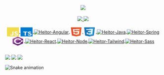 <div align="center"> 
  <img height="180em" src="https://user-images.githubusercontent.com/83045002/170146062-aebf8e98-733b-46f7-93f2-0224f11e8312.png"/>
</div><br>
<div align="center">
  <a href="https://github.com/heitorsoares12">
  <img height="180em" src="https://github-readme-stats.vercel.app/api?username=heitorsoares12&show_icons=true&theme=dark&include_all_commits=true&count_private=true"/>
  <img height="180em" src="https://github-readme-stats.vercel.app/api/top-langs/?username=heitorsoares12&layout=compact&langs_count=7&theme=dark"/>
</div>
<div align="center" style="display: inline_block"><br>
  <img align="center" alt="Heitor-Js" height="30" width="40" src="https://raw.githubusercontent.com/devicons/devicon/master/icons/javascript/javascript-plain.svg">
  <img align="center" alt="Heitor-Ts" height="30" width="40" src="https://raw.githubusercontent.com/devicons/devicon/master/icons/typescript/typescript-plain.svg">
  <img align="center" alt="Heitor-Angular" height="30" width="40" src="https://cdn.jsdelivr.net/gh/devicons/devicon/icons/angularjs/angularjs-plain.svg">
  <img align="center" alt="Heitor-HTML" height="30" width="40" src="https://raw.githubusercontent.com/devicons/devicon/master/icons/html5/html5-original.svg">
  <img align="center" alt="Heitor-CSS" height="30" width="40" src="https://raw.githubusercontent.com/devicons/devicon/master/icons/css3/css3-original.svg">
  <img align="center" alt="Heitor-Java" height="30" width="40" src="https://cdn.jsdelivr.net/gh/devicons/devicon/icons/java/java-original-wordmark.svg">
  <img align="center" alt="Heitor-Spring" height="30" width="40" src="https://cdn.jsdelivr.net/gh/devicons/devicon/icons/spring/spring-original-wordmark.svg" />
  <img align="center" alt="Heitor-Csharp" height="30" width="40" src="https://raw.githubusercontent.com/devicons/devicon/master/icons/csharp/csharp-original.svg">
  <img align="center" alt="Heitor-React" height="30" width="40" src="https://cdn.jsdelivr.net/gh/devicons/devicon/icons/react/react-original-wordmark.svg" />
  <img align="center" alt="Heitor-Node" height="80" width="40" src="https://cdn.jsdelivr.net/gh/devicons/devicon/icons/nodejs/nodejs-original-wordmark.svg" />
  <img align="center" alt="Heitor-Tailwind" height="80" width="40" src="https://cdn.jsdelivr.net/gh/devicons/devicon/icons/tailwindcss/tailwindcss-original-wordmark.svg" />
 <img align="center" alt="Heitor-Sass" height="50" width="40" src="https://cdn.jsdelivr.net/gh/devicons/devicon/icons/sass/sass-original.svg" />
          
          
  
</div>
 

  ##
 
<div> 
  <a href="https://www.instagram.com/heitor.soaress" target="_blank"><img src="https://img.shields.io/badge/-Instagram-%23E4405F?style=for-the-badge&logo=instagram&logoColor=white" target="_blank"></a>
  <a href = "mailto:heitor.soaress@outlook.com"><img src="https://img.shields.io/badge/Microsoft_Outlook-0078D4?style=for-the-badge&logo=microsoft-outlook&logoColor=white" target="_blank"></a>
  <a href="https://www.linkedin.com/in/heitor-alexandre-soares-444b97191/" target="_blank"><img src="https://img.shields.io/badge/-LinkedIn-%230077B5?style=for-the-badge&logo=linkedin&logoColor=white" target="_blank"></a> 
 
  ![Snake animation](https://github.com/heitorsoares12/heitorsoares12/blob/output/github-contribution-grid-snake.svg)
 
</div>
